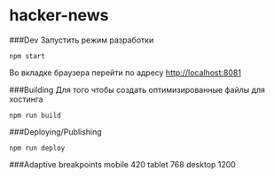 # hacker-news

###Dev
Запустить режим разработки

```shell
npm start
```

Во вкладке браузера перейти по адресу
[http://localhost:8081](http://localhost:8081)

###Building
Для того чтобы создать оптимизированные файлы для хостинга

```shell
npm run build
```

###Deploying/Publishing

```shell
npm run deploy
```

###Adaptive breakpoints
mobile 420
tablet 768
desktop 1200

```

```
